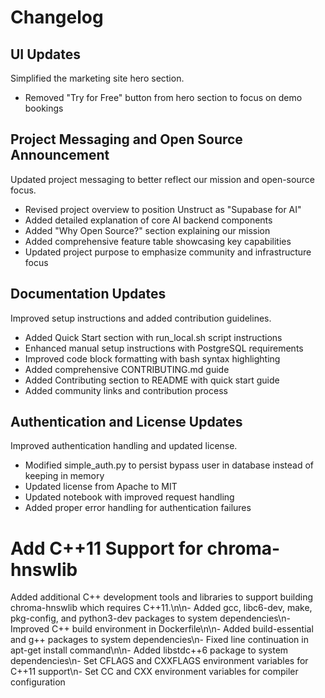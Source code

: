 # Changelog

## UI Updates
Simplified the marketing site hero section.

- Removed "Try for Free" button from hero section to focus on demo bookings

## Project Messaging and Open Source Announcement
Updated project messaging to better reflect our mission and open-source focus.

- Revised project overview to position Unstruct as "Supabase for AI"
- Added detailed explanation of core AI backend components
- Added "Why Open Source?" section explaining our mission
- Added comprehensive feature table showcasing key capabilities
- Updated project purpose to emphasize community and infrastructure focus

## Documentation Updates
Improved setup instructions and added contribution guidelines.

- Added Quick Start section with run_local.sh script instructions
- Enhanced manual setup instructions with PostgreSQL requirements
- Improved code block formatting with bash syntax highlighting
- Added comprehensive CONTRIBUTING.md guide
- Added Contributing section to README with quick start guide
- Added community links and contribution process

## Authentication and License Updates
Improved authentication handling and updated license.

- Modified simple_auth.py to persist bypass user in database instead of keeping in memory
- Updated license from Apache to MIT
- Updated notebook with improved request handling
- Added proper error handling for authentication failures

# Add C++11 Support for chroma-hnswlib
Added additional C++ development tools and libraries to support building chroma-hnswlib which requires C++11.\n\n- Added gcc, libc6-dev, make, pkg-config, and python3-dev packages to system dependencies\n- Improved C++ build environment in Dockerfile\n\n- Added build-essential and g++ packages to system dependencies\n- Fixed line continuation in apt-get install command\n\n- Added libstdc++6 package to system dependencies\n- Set CFLAGS and CXXFLAGS environment variables for C++11 support\n- Set CC and CXX environment variables for compiler configuration
